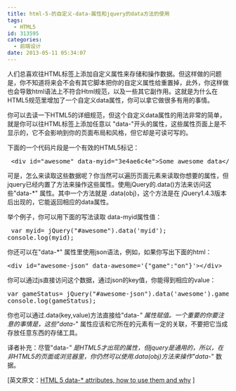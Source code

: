 ```yaml
---
title: html-5-的自定义-data-属性和jquery的data方法的使用
tags:
  - HTML5
id: 313595
categories:
  - 前端设计
date: 2013-05-11 05:34:07
---
```


人们总喜欢往HTML标签上添加自定义属性来存储和操作数据。但这样做的问题是，你不知道将来会不会有其它脚本把你的自定义属性给重置掉，此外，你这样做也会导致html语法上不符合Html规范，以及一些其它副作用。这就是为什么在HTML5规范里增加了一个自定义data属性，你可以拿它做很多有用的事情。

你可以去读一下HTML5的详细规范，但这个自定义data属性的用法非常的简单，就是你可以往HTML标签上添加任意以 "data-"开头的属性，这些属性页面上是不显示的，它不会影响到你的页面布局和风格，但它却是可读可写的。

下面的一个代码片段是一个有效的HTML5标记：

<pre class="lang:xhtml decode:true " > &lt;div id="awesome" data-myid="3e4ae6c4e"&gt;Some awesome data&lt;/div&gt;</pre> 

可是，怎么来读取这些数据呢？你当然可以遍历页面元素来读取你想要的属性，但jquery已经内置了方法来操作这些属性。使用jQuery的.data()方法来访问这些"data-*" 属性。其中一个方法就是 .data(obj)，这个方法是在 jQuery1.4.3版本后出现的，它能返回相应的data属性。

举个例子，你可以用下面的写法读取 data-myid属性值：

<pre class="lang:js decode:true " > var myid= jQuery("#awesome").data('myid');
console.log(myid);</pre> 

你还可以在"data-*" 属性里使用json语法，例如，如果你写出下面的html：

<pre class="lang:xhtml decode:true " >&lt;div id="awesome-json" data-awesome='{"game":"on"}'&gt;&lt;/div&gt;</pre> 

你可以通过js直接访问这个数据，通过json的key值，你能得到相应的value：

<pre class="lang:js decode:true " >var gameStatus= jQuery("#awesome-json").data('awesome').game;
console.log(gameStatus);</pre> 

你也可以通过.data(key,value)方法直接给"data-*" 属性赋值。一个重要的你要注意的事情是，这些"data-*" 属性应该和它所在的元素有一定的关联，不要把它当成存放任意东西的存储工具。

译者补充：尽管"data-*" 是HTML5才出现的属性，但jquery是通用的，所以，在非HTML5的页面或浏览器里，你仍然可以使用.data(obj)方法来操作"data-*" 数据。

[英文原文：[HTML 5 data-* attributes, how to use them and why](http://blog.mitemitreski.com/2012/06/html-5-data-attributes-how-to-use-it.html) ]